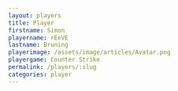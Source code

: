 ```yaml
---
layout: players
title: Player
firstname: Simon
playername: rEeVE
lastname: Bruning
playerimage: /assets/image/articles/Avatar.png
playergame: Counter Strike
permalink: /players/:slug
categories: player
---
```

